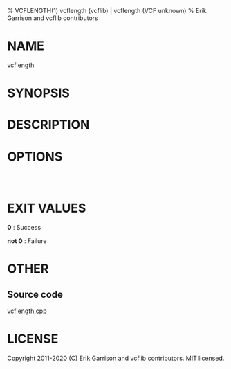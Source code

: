 % VCFLENGTH(1) vcflength (vcflib) | vcflength (VCF unknown)
% Erik Garrison and vcflib contributors

# NAME

vcflength

# SYNOPSIS



# DESCRIPTION



# OPTIONS

```



```



# EXIT VALUES

**0**
: Success

**not 0**
: Failure

# OTHER

## Source code

[vcflength.cpp](https://github.com/vcflib/vcflib/blob/master/src/vcflength.cpp)

# LICENSE

Copyright 2011-2020 (C) Erik Garrison and vcflib contributors. MIT licensed.

<!--
  Created with ./scripts/bin2md.rb scripts/bin2md-template.erb
-->
